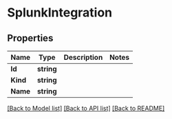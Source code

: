 # SplunkIntegration

## Properties

Name | Type | Description | Notes
------------ | ------------- | ------------- | -------------
**Id** | **string** |  | 
**Kind** | **string** |  | 
**Name** | **string** |  | 

[[Back to Model list]](../README.md#documentation-for-models) [[Back to API list]](../README.md#documentation-for-api-endpoints) [[Back to README]](../README.md)



